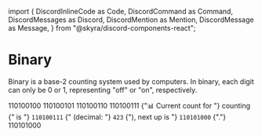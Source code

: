 import {
  DiscordInlineCode as Code,
  DiscordCommand as Command,
  DiscordMessages as Discord,
  DiscordMention as Mention,
  DiscordMessage as Message,
} from "@skyra/discord-components-react";

# Binary

Binary is a base-2 counting system used by computers. In binary, each digit can only be 0 or 1, representing "off" or "on", respectively.

<Discord className="bg-gray-100 p-4 rounded-lg shadow-md">
  <Message className="text-blue-500">110100100</Message>
  <Message className="text-blue-500">110100101</Message>
  <Message className="text-blue-500">110100110</Message>
  <Message className="text-blue-500">110100111</Message>
  <Message profile="countr" ephemeral className="bg-yellow-100 p-2 rounded-md">
    <Command slot="reply" command="/count" className="text-green-500" />
    {"📊 Current count for "}
    <Mention type="channel" className="text-red-500">counting</Mention>
    {" is "}
    <Code className="bg-gray-200 p-1 rounded">110100111</Code>
    {" (decimal: "}
    <Code className="bg-gray-200 p-1 rounded">423</Code>
    {"), next up is "}
    <Code className="bg-gray-200 p-1 rounded">110101000</Code>
    {"."}
  </Message>
  <Message className="text-blue-500">110101000</Message>
</Discord>
